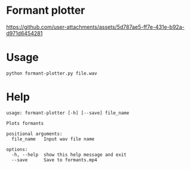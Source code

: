 # Formant plotter

https://github.com/user-attachments/assets/5d787ae5-ff7e-431e-b92a-d971d6454281

# Usage

```
python formant-plotter.py file.wav
```


# Help 
```
usage: formant-plotter [-h] [--save] file_name

Plots formants

positional arguments:
  file_name   Input wav file name

options:
  -h, --help  show this help message and exit
  --save      Save to formants.mp4
```
